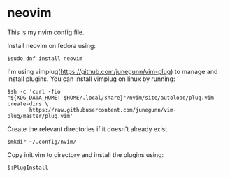 # neovim
This is my nvim config file.

Install neovim on fedora using:

```
$sudo dnf install neovim
```

I'm using vimplug(<a href='https://github.com/junegunn/vim-plug'>https://github.com/junegunn/vim-plug</a>) to manage and install plugins. You can install vimplug on linux by running:

```
$sh -c 'curl -fLo "${XDG_DATA_HOME:-$HOME/.local/share}"/nvim/site/autoload/plug.vim --create-dirs \
       https://raw.githubusercontent.com/junegunn/vim-plug/master/plug.vim'
```

Create the relevant directories if it doesn't already exist.
```
$mkdir ~/.config/nvim/
```

Copy init.vim to directory and install the plugins using:
```
$:PlugInstall
```

